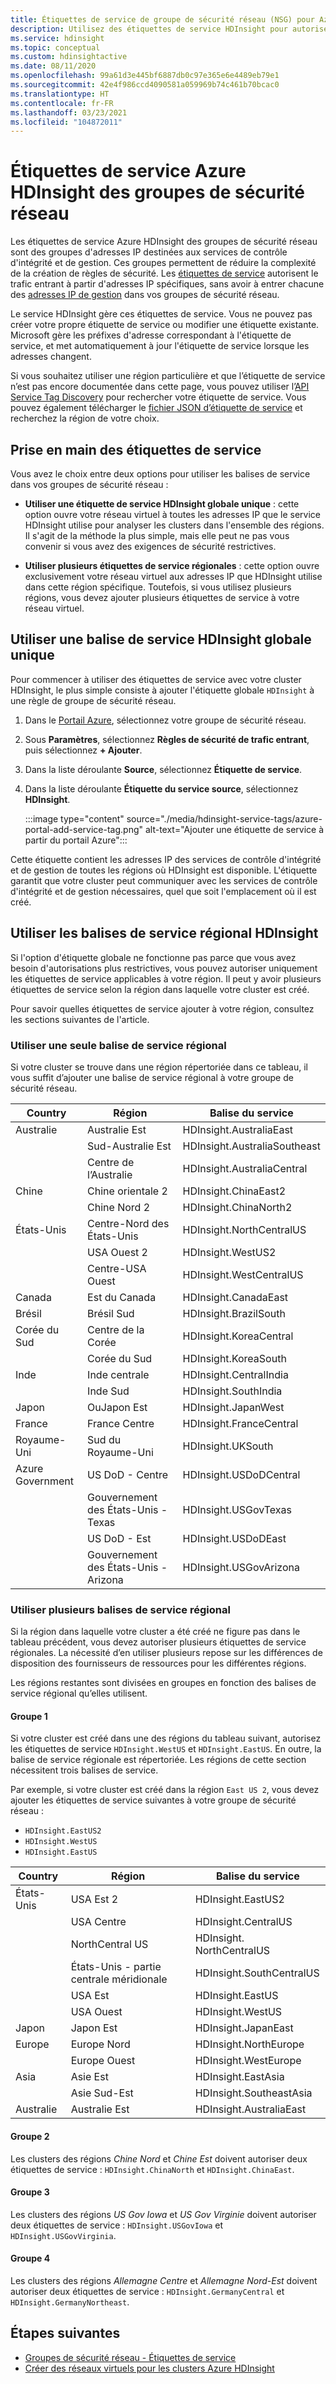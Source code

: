 ```yaml
---
title: Étiquettes de service de groupe de sécurité réseau (NSG) pour Azure HDInsight
description: Utilisez des étiquettes de service HDInsight pour autoriser le trafic entrant vers votre cluster à partir des nœuds des services de contrôle d'intégrité et de gestion, sans ajouter d'adresses IP à vos groupes de sécurité réseau.
ms.service: hdinsight
ms.topic: conceptual
ms.custom: hdinsightactive
ms.date: 08/11/2020
ms.openlocfilehash: 99a61d3e445bf6887db0c97e365e6e4489eb79e1
ms.sourcegitcommit: 42e4f986ccd4090581a059969b74c461b70bcac0
ms.translationtype: HT
ms.contentlocale: fr-FR
ms.lasthandoff: 03/23/2021
ms.locfileid: "104872011"
---
```

# <a name="nsg-service-tags-for-azure-hdinsight"></a>Étiquettes de service Azure HDInsight des groupes de sécurité réseau

Les étiquettes de service Azure HDInsight des groupes de sécurité réseau sont des groupes d'adresses IP destinées aux services de contrôle d'intégrité et de gestion. Ces groupes permettent de réduire la complexité de la création de règles de sécurité. Les [étiquettes de service](../virtual-network/network-security-groups-overview.md#service-tags) autorisent le trafic entrant à partir d'adresses IP spécifiques, sans avoir à entrer chacune des [adresses IP de gestion](hdinsight-management-ip-addresses.md) dans vos groupes de sécurité réseau.

Le service HDInsight gère ces étiquettes de service. Vous ne pouvez pas créer votre propre étiquette de service ou modifier une étiquette existante. Microsoft gère les préfixes d'adresse correspondant à l'étiquette de service, et met automatiquement à jour l'étiquette de service lorsque les adresses changent.

Si vous souhaitez utiliser une région particulière et que l’étiquette de service n’est pas encore documentée dans cette page, vous pouvez utiliser l’[API Service Tag Discovery](../virtual-network/service-tags-overview.md#use-the-service-tag-discovery-api-public-preview) pour rechercher votre étiquette de service. Vous pouvez également télécharger le [fichier JSON d’étiquette de service](../virtual-network/service-tags-overview.md#discover-service-tags-by-using-downloadable-json-files) et recherchez la région de votre choix.

## <a name="get-started-with-service-tags"></a>Prise en main des étiquettes de service

Vous avez le choix entre deux options pour utiliser les balises de service dans vos groupes de sécurité réseau :

- **Utiliser une étiquette de service HDInsight globale unique** : cette option ouvre votre réseau virtuel à toutes les adresses IP que le service HDInsight utilise pour analyser les clusters dans l'ensemble des régions. Il s'agit de la méthode la plus simple, mais elle peut ne pas vous convenir si vous avez des exigences de sécurité restrictives.

- **Utiliser plusieurs étiquettes de service régionales** : cette option ouvre exclusivement votre réseau virtuel aux adresses IP que HDInsight utilise dans cette région spécifique. Toutefois, si vous utilisez plusieurs régions, vous devez ajouter plusieurs étiquettes de service à votre réseau virtuel.

## <a name="use-a-single-global-hdinsight-service-tag"></a>Utiliser une balise de service HDInsight globale unique

Pour commencer à utiliser des étiquettes de service avec votre cluster HDInsight, le plus simple consiste à ajouter l'étiquette globale `HDInsight` à une règle de groupe de sécurité réseau.

1. Dans le [Portail Azure](https://portal.azure.com/), sélectionnez votre groupe de sécurité réseau.

1. Sous **Paramètres**, sélectionnez **Règles de sécurité de trafic entrant**, puis sélectionnez **+ Ajouter**.

1. Dans la liste déroulante **Source**, sélectionnez **Étiquette de service**.

1. Dans la liste déroulante **Étiquette du service source**, sélectionnez **HDInsight**.

    :::image type="content" source="./media/hdinsight-service-tags/azure-portal-add-service-tag.png" alt-text="Ajouter une étiquette de service à partir du portail Azure":::

Cette étiquette contient les adresses IP des services de contrôle d'intégrité et de gestion de toutes les régions où HDInsight est disponible. L'étiquette garantit que votre cluster peut communiquer avec les services de contrôle d'intégrité et de gestion nécessaires, quel que soit l'emplacement où il est créé.

## <a name="use-regional-hdinsight-service-tags"></a>Utiliser les balises de service régional HDInsight

Si l'option d'étiquette globale ne fonctionne pas parce que vous avez besoin d'autorisations plus restrictives, vous pouvez autoriser uniquement les étiquettes de service applicables à votre région. Il peut y avoir plusieurs étiquettes de service selon la région dans laquelle votre cluster est créé.

Pour savoir quelles étiquettes de service ajouter à votre région, consultez les sections suivantes de l'article.

### <a name="use-a-single-regional-service-tag"></a>Utiliser une seule balise de service régional

Si votre cluster se trouve dans une région répertoriée dans ce tableau, il vous suffit d’ajouter une balise de service régional à votre groupe de sécurité réseau.

| Country | Région | Balise du service |
| ---- | ---- | ---- |
| Australie | Australie Est | HDInsight.AustraliaEast |
| &nbsp; | Sud-Australie Est | HDInsight.AustraliaSoutheast |
| &nbsp; | Centre de l’Australie | HDInsight.AustraliaCentral |
| Chine | Chine orientale 2 | HDInsight.ChinaEast2 |
| &nbsp; | Chine Nord 2 | HDInsight.ChinaNorth2 |
| États-Unis | Centre-Nord des États-Unis | HDInsight.NorthCentralUS |
| &nbsp; | USA Ouest 2 | HDInsight.WestUS2 |
| &nbsp; | Centre-USA Ouest | HDInsight.WestCentralUS |
| Canada | Est du Canada | HDInsight.CanadaEast |
| Brésil | Brésil Sud | HDInsight.BrazilSouth |
| Corée du Sud | Centre de la Corée | HDInsight.KoreaCentral |
| &nbsp; | Corée du Sud | HDInsight.KoreaSouth |
| Inde | Inde centrale | HDInsight.CentralIndia |
| &nbsp; | Inde Sud | HDInsight.SouthIndia |
| Japon | OuJapon Est | HDInsight.JapanWest |
| France | France Centre| HDInsight.FranceCentral |
| Royaume-Uni | Sud du Royaume-Uni | HDInsight.UKSouth |
| Azure Government | US DoD - Centre | HDInsight.USDoDCentral |
| &nbsp; | Gouvernement des États-Unis - Texas | HDInsight.USGovTexas |
| &nbsp; | US DoD - Est | HDInsight.USDoDEast |
| &nbsp; | Gouvernement des États-Unis - Arizona | HDInsight.USGovArizona |

### <a name="use-multiple-regional-service-tags"></a>Utiliser plusieurs balises de service régional

Si la région dans laquelle votre cluster a été créé ne figure pas dans le tableau précédent, vous devez autoriser plusieurs étiquettes de service régionales. La nécessité d’en utiliser plusieurs repose sur les différences de disposition des fournisseurs de ressources pour les différentes régions.

Les régions restantes sont divisées en groupes en fonction des balises de service régional qu’elles utilisent.

#### <a name="group-1"></a>Groupe 1

Si votre cluster est créé dans une des régions du tableau suivant, autorisez les étiquettes de service `HDInsight.WestUS` et `HDInsight.EastUS`. En outre, la balise de service régionale est répertoriée. Les régions de cette section nécessitent trois balises de service.

Par exemple, si votre cluster est créé dans la région `East US 2`, vous devez ajouter les étiquettes de service suivantes à votre groupe de sécurité réseau :

- `HDInsight.EastUS2`
- `HDInsight.WestUS`
- `HDInsight.EastUS`

| Country | Région | Balise du service |
| ---- | ---- | ---- |
| États-Unis | USA Est 2 | HDInsight.EastUS2 |
| &nbsp; | USA Centre | HDInsight.CentralUS |
| &nbsp; | NorthCentral US | HDInsight. NorthCentralUS |
| &nbsp; | États-Unis - partie centrale méridionale | HDInsight.SouthCentralUS |
| &nbsp; | USA Est | HDInsight.EastUS |
| &nbsp; | USA Ouest | HDInsight.WestUS |
| Japon | Japon Est | HDInsight.JapanEast |
| Europe | Europe Nord | HDInsight.NorthEurope |
| &nbsp; | Europe Ouest| HDInsight.WestEurope |
| Asia | Asie Est | HDInsight.EastAsia |
| &nbsp; | Asie Sud-Est | HDInsight.SoutheastAsia |
| Australie | Australie Est | HDInsight.AustraliaEast |

#### <a name="group-2"></a>Groupe 2

Les clusters des régions *Chine Nord* et *Chine Est* doivent autoriser deux étiquettes de service : `HDInsight.ChinaNorth` et `HDInsight.ChinaEast`.

#### <a name="group-3"></a>Groupe 3

Les clusters des régions *US Gov Iowa* et *US Gov Virginie* doivent autoriser deux étiquettes de service : `HDInsight.USGovIowa` et `HDInsight.USGovVirginia`.

#### <a name="group-4"></a>Groupe 4

Les clusters des régions *Allemagne Centre* et *Allemagne Nord-Est* doivent autoriser deux étiquettes de service : `HDInsight.GermanyCentral` et `HDInsight.GermanyNortheast`.

## <a name="next-steps"></a>Étapes suivantes

- [Groupes de sécurité réseau - Étiquettes de service](../virtual-network/network-security-groups-overview.md#security-rules)
- [Créer des réseaux virtuels pour les clusters Azure HDInsight](hdinsight-create-virtual-network.md)